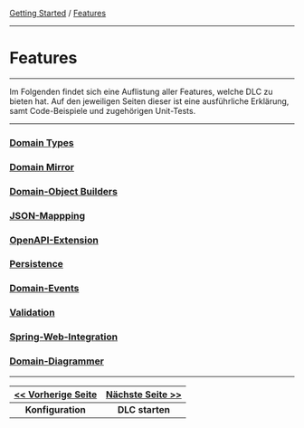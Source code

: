 <a href="../getting_started.md">Getting Started</a> / <a href="./features.md">Features</a>

<hr/>

# Features

<hr/>

Im Folgenden findet sich eine Auflistung aller Features, welche DLC zu bieten hat.
Auf den jeweiligen Seiten dieser ist eine ausführliche Erklärung,
samt Code-Beispiele und zugehörigen Unit-Tests.

<hr/>

### <a href="./features/domain_types.md">Domain Types</a>
### <a href="./features/domain_mirror.md">Domain Mirror</a>
### <a href="./features/domainobject_builders.md">Domain-Object Builders</a>
### <a href="./features/json_mapping.md">JSON-Mappping</a>
### <a href="./features/open_api_extension.md">OpenAPI-Extension</a>
### <a href="./features/persistence.md">Persistence</a>
### <a href="./features/domain_events.md">Domain-Events</a>
### <a href="./features/validation.md">Validation</a>
### <a href="./features/spring_web_integration.md">Spring-Web-Integration</a>
### <a href="./features/domain_diagrammer.md">Domain-Diagrammer</a>

<hr/>

| [<< Vorherige Seite](./configuration.md) | [Nächste Seite >>](./run_application.md) |
|:----------------------------------------:|:----------------------------------------:|
|            **Konfiguration**             |             **DLC starten**              |